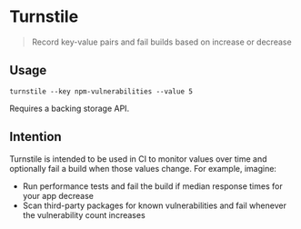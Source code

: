 # Turnstile 

> Record key-value pairs and fail builds based on increase or decrease

## Usage
```
turnstile --key npm-vulnerabilities --value 5
```

Requires a backing storage API. 

## Intention 
Turnstile is intended to be used in CI to monitor values over time and optionally fail a build when those values change. For example, imagine:
- Run performance tests and fail the build if median response times for your app decrease 
- Scan third-party packages for known vulnerabilities and fail whenever the vulnerability count increases



